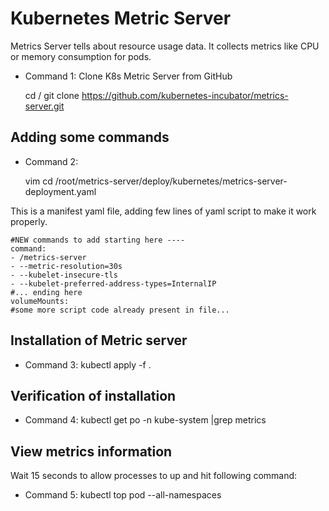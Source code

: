 # Kubernetes Metric Server
  Metrics Server tells about resource usage data. It collects metrics like CPU or memory consumption for pods.
  - Command 1: Clone K8s Metric Server from GitHub
    
    cd /
    git clone https://github.com/kubernetes-incubator/metrics-server.git

## Adding some commands
  - Command 2: 
    
    vim cd /root/metrics-server/deploy/kubernetes/metrics-server-deployment.yaml
  
  This is a manifest yaml file, adding few lines of yaml script to make it work properly. 

    #NEW commands to add starting here ----
    command:
    - /metrics-server
    - --metric-resolution=30s
    - --kubelet-insecure-tls
    - --kubelet-preferred-address-types=InternalIP
    #... ending here
    volumeMounts:
    #some more script code already present in file...
    
## Installation of Metric server
  - Command 3: 
  kubectl apply -f .
  
## Verification of installation 
  - Command 4: 
  kubectl get po -n kube-system |grep metrics

## View metrics information 
  Wait 15 seconds to allow processes to up and hit following command:
  - Command 5: 
  kubectl top pod --all-namespaces
